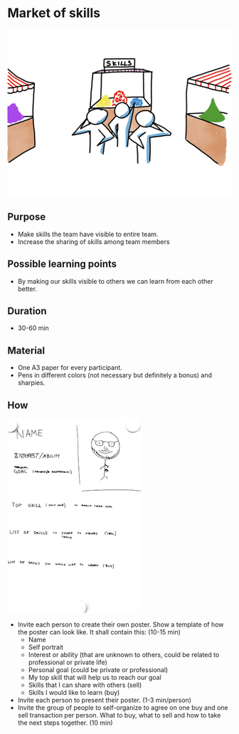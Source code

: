 # Market of skills

<img src="images/market-of-skills-top.png" >

## Purpose

-  Make skills the team have visible to entire team.
-  Increase the sharing of skills among team members

## Possible learning points

-  By making our skills visible to others we can learn from each other better.

## Duration

-  30-60 min

## Material

-  One A3 paper for every participant.
-  Pens in different colors (not necessary but definitely a bonus) and sharpies.

## How

<img src="images/market-of-skills.png" >

-  Invite each person to create their own poster. Show a template of how the poster can look like. It shall contain this: (10-15 min)
   -  Name
   -  Self portrait
   -  Interest or ability (that are unknown to others, could be related to professional or private life)
   -  Personal goal (could be private or professional)
   -  My top skill that will help us to reach our goal
   -  Skills that I can share with others (sell)
   -  Skills I would like to learn (buy)
-  Invite each person to present their poster. (1-3 min/person)
-  Invite the group of people to self-organize to agree on one buy and one sell transaction per person. What to buy, what to sell and how to take the next steps together. (10 min)

